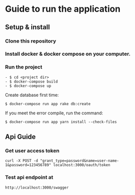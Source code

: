 # Guide to run the application

## Setup & install

### Clone this repository
### Install docker & docker compose on your computer.
### Run the project
```
- $ cd <project dir>
- $ docker-compose build
- $ docker-compose up
```

Create database first time:

```
$ docker-compose run app rake db:create
```

If you meet the error compile, run the command:

```
$ docker-compose run app yarn install --check-files
```

## Api Guide

### Get user access token

```
curl -X POST -d "grant_type=password&name=user-name-1&password=123456789" localhost:3000/oauth/token
```

### Test api endpoint at

```
http://localhost:3000/swagger
```
